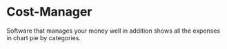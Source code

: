 # Cost-Manager

Software that manages your money well in addition shows all the expenses in chart pie by categories.

